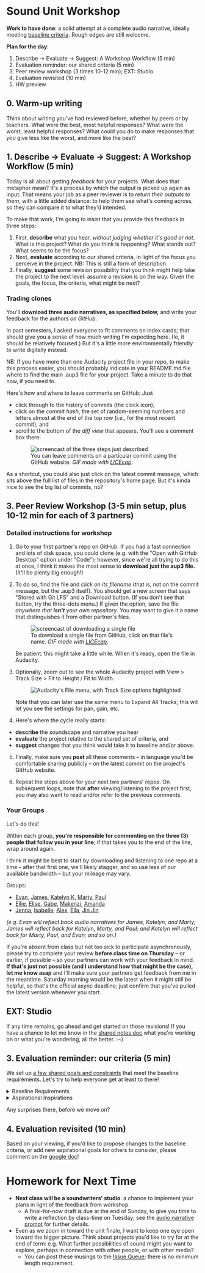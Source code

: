 
# Sound Unit Workshop

**Work to have done**: a solid attempt at a complete audio narrative, ideally meeting <a href="http://bit.ly/cdm2022spring-notes">baseline criteria</a>. Rough edges are still welcome.

**Plan for the day**:

1. Describe -> Evaluate -> Suggest: A Workshop Workflow (5 min)
2. Evaluation reminder: our shared criteria (5 min)
3. Peer review workshop (3 times 10-12 min); EXT: Studio
4. Evaluation revisited (10 min)
5. HW preview



## 0. Warm-up writing
Think about writing you've had reviewed before, whether by peers or by teachers. What were the best, most helpful responses? What were the worst, least helpful responses? What could you do to make responses that _you_ give less like the worst, and more like the best?

<!-- A lot of peer review fails because it falls to one of two extremes: noncommittal nods, or non-stop nitpicking. Neither really takes advantage of the output we have in front of us. Describe/Evaluate/Suggest helps avoid some of the potential pitfalls of peer review. -->


## 1. Describe -> Evaluate -> Suggest: A Workshop Workflow (5 min)

Today is all about getting _feedback_ for your projects. What does that metaphor mean? It's a process by which the output is picked up again as input. That means your job as a peer reviewer is to _return their outputs to them_, with a little added distance: to help them see what's coming across, so they can compare it to what they'd intended. <!-- A lot of times as writers, even soundwriters, we don't even know if our audience is getting the main point we want to get across. This is a way of finding out. -->


To make that work, I'm going to insist that you provide this feedback in three steps:
<div class="alert alert-info">
<ol><li> First, <strong>describe</strong> what you hear, <em>without judging whether it's good or not</em>. What is this project? What do you think is happening? What stands out? What seems to be the focus? </li>
<li>Next, <strong>evaluate</strong> according to our shared criteria, in light of the focus you perceive in the project. NB: This is still a form of description.<!-- It's not about "good" or "bad" in the abstract but about where it meets or misses the shared or stated goals. --></li>
<li>Finally, <strong>suggest</strong> some revision possibility that you think might help take the project to the next level: assume a revision is on the way. Given the goals, the focus, the criteria, what might be next? <!-- Pose your comments as a suggestion, not a command: and interpret comments you receive as suggestions, not commands. --></li>
</ol>
</div>


### Trading clones

You'll **download three audio narratives, as specified below,** and write your feedback for the authors _on GitHub_.

In past semesters, I asked everyone to fit comments on index cards; that should give you a sense of how much writing I'm expecting here. (Ie, it should be relatively focused.) But it's a little more environmentally friendly to write digitally instead.

<div class="alert alert-warning">
NB: If you have more than one Audacity project file in your repo, to make this process easier, you should probably indicate in your README.md file where to find the main .aup3 file for your project. Take a minute to do that now, if you need to.
</div>

Here's how and where to leave comments on GitHub: Just
  * click through to the history of commits (the clock icon);
  * click on the _commit hash_, the set of random-seeming numbers and letters almost at the end of the top row (i.e., for the most recent commit); and
  * scroll to the bottom of the _diff view_ that appears. You'll see a comment box there: <figure role="figure"><img src="../assets/img/github--comment-on-commit.gif" alt="screencast of the three steps just described"/> <figcaption>You can leave comments on a particular commit using the GitHub website. <em>GIF made with <a href="https://www.cockos.com/licecap/">LICEcap</a></em>. </figcaption> </figure>

As a shortcut, you could also just click on the latest commit message, which sits above the full list of files in the repository's home page. But it's kinda nice to see the big list of commits, no?

## 3. Peer Review Workshop (3-5 min setup, plus 10-12 min for each of 3 partners)

### Detailed instructions for workshop

1. Go to your first partner's repo on GitHub. If you had a fast connection and lots of disk space, you could clone (e.g. with the "Open with GitHub Desktop" option under "Code"); however, since we're all trying to do this at once, I think it makes the most sense to **download just the aup3 file.** (It'll be plenty big enough!)

2. To do so, find the file and _click on its filename_ (that is, not on the commit message, but the .aup3 itself). You should get a new screen that says "Stored with Git LFS" and a Download button. (If you don't see that button, try the three-dots menu.) If given the option, save the file _anywhere that **isn't** your own repository_. You may want to give it a name that distinguishes it from other partner's files. <figure role="figure"><img src="../assets/img/github--download-one-file.gif" alt="screencast of downloading a single file"/> <figcaption>To download a single file from GitHub, click on that file's name. <em>GIF made with <a href="https://www.cockos.com/licecap/">LICEcap</a></em>. </figcaption></figure> Be patient: this might take a little while. When it's ready, open the file in Audacity.

3. Optionally, zoom out to see the whole Audacity project with View > Track Size > Fit to Height / Fit to Width.  <figure role="figure"><img src="../assets/img/audacity--fit-to-height-and-width.png" alt="Audacity's File menu, with Track Size options highlighted" /></figure> Note that you can later use the same menu to Expand All Tracks; this will let you see the settings for pan, gain, etc.


4. Here's where the cycle really starts:
  * **describe** the soundscape and narrative you hear
  * **evaluate** the project relative to the shared set of criteria, and
  * **suggest** changes that you think would take it to baseline and/or above.

5. Finally, make sure you **post** all these comments – in language you'd be comfortable sharing publicly – on the latest commit on the project's GitHub website.

6. Repeat the steps above for your next two partners' repos. On subsequent loops, note that **after** viewing/listening to the project first, you may also want to read and/or refer to the previous comments.

### Your Groups
<div class="alert alert-success">
Let's do this!
</div>

Within each group, **you're responsible for commenting on the three (3) people that follow you in your line**; if that takes you to the end of the line, wrap around again.

I think it might be best to start by downloading and listening to one repo at a time – after that first one, we'll likely stagger, and so use less of our available bandwidth – but your mileage may vary.

Groups:

* <a href='https://github.com/evankozierok/soundscape2022spring'>Evan</a>, <a href='https://github.com/jsw64/soundscape2022spring'>James</a>, <a href='https://github.com/KatelynKunzmann/soundscape2022spring'>Katelyn K</a>, <a href='https://github.com/mknuth5/soundscape2022spring'>Marty</a>, <a href='https://github.com/mknuth5/soundscape2022spring'>Paul</a>
* <a href='https://github.com/ellsimm/soundscape2022spring'>Ellie</a>, <a href='https://github.com/elisewebb6/soundscape2022spring'>Elise</a>, <a href='https://github.com/glittaua/soundscape2022spring'>Gabe</a>, <a href='https://github.com/Mapatterson379/soundscape2022spring'>Makenzi</a>, <a href='https://github.com/aej37/soundscape2022spring'>Amanda</a>
* <a href='https://github.com/jennakupferschmid/soundscape2022spring'>Jenna</a>, <a href='https://github.com/isabellebautista/soundscape2022spring'>Isabelle</a>, <a href='https://github.com/alocampo/soundscape2022spring'>Alex</a>, <a href='https://github.com/ellagrant/soundscape2022spring'>Ella</a>, <a href='https://github.com/19jinjinwu/soundscape2022spring'>Jin Jin</a>

_(e.g. Evan will reflect back audio narratives for James, Katelyn, and Marty; James will reflect back for Katelyn, Marty, and Paul; and Katelyn will reflect back for Marty, Paul, and Evan; and so on.)_

<div class="alert alert-warning">
If you're absent from class but not too sick to participate asynchronously, please try to complete your review <strong>before class time on Thursday</strong> – or earlier, if possible – so your partners can work with your feedback in mind. <strong>If that's just not possible (and I understand how that might be the case), let me know asap</strong> and I'll make sure your partners get feedback from me in the meantime. Saturday morning would be the latest when it might still be helpful, so that's the official async deadline; just confirm that you've pulled the latest version whenever you start.
</div>

## EXT: Studio
If any time remains, go ahead and get started on those revisions! If you have a chance to let me know in the [shared notes doc](bit.ly/cdm2022spring-notes) what you're working on or what you're wondering, all the better. :¬)


## 3. Evaluation reminder: our criteria (5 min)
We set up [a few shared goals and constraints](http://bit.ly/cdm2022spring-notes#heading=h.mpnl446o2ec2) that meet the baseline requirements. Let's try to help everyone get at least to there!

<details><summary><a title="as of Thu 2022-01-27">Baseline Requirements</a></summary>
For a minimum grade of B, all projects for this unit <em>must</em>...

<ul>
  <li>Contain at least one sound originally recorded by you</li>
  <li> Contain at least one sound not recorded by you, but which you have permission (e.g. Creative Commons license, fair use, etc) to use</li>
  <li>List and credit file sources used, including your means of establishing permission</li>
  <li>Have three layers (tracks) of sound overlapping at least once in the file</li>
  <li>Meet deadlines and requirements from the chart below (see: citation, reflection, project title in README)</li>
  <li>Export a playable ("rendered") .mp3 file</li>
  <li>Have something happen or change during the piece (e.g. a shift in location, an event)</li>
  <li>Play for ~2-4 minutes, or justify the decision to go outside that range in your reflection</li>
  <li>Use at least one effect from the Audacity "Effects" menu</li>
</ul>
</details>

<details><summary><a title="as of Thu 2022-01-27">Aspirational Inspirations</a></summary>
To target (but not guarantee) a grade above a B, the best projects for this unit <em>may</em>...
<ul>
  <li>Use Audacity effects that are new to you</li>
  <li>Write commit messages other than the vague defaults</li>
  <li>Use relative volume and other effects to signal distance</li>
  <li>Use left/right pan and low/high pass filters to create a sense of (locations in) space</li>
  <li>Have a clear organizational scheme you can articulate<ul><li> e.g. Transition seamlessly from clip to clip</li><li>e.g. Use sharp cuts to signal scene changes</li></ul></li>
  <li>Have an emotional or intellectual intention that you can articulate</li>
  <li>Use sounds that are unique to your narrative, so as to combat the cliches we read about (and identify/explain your choices in your reflection)</li>
  <li>Include synthesized sounds created by an automated process</li>
  <li>Use speech effects that fit your narrative and locations</li>
  <li>Use clear speech, if speech is used</li>
  <!-- lots of good stuff in old-plans/2021spring/lesson-07! Maybe go back there for starter stuff next time! -->
</ul>
</details>

Any surprises there, before we move on?

## 4. Evaluation revisited (10 min)
Based on your viewing, if you'd like to propose changes to the baseline criteria, or add new aspirational goals for others to consider, please comment on the [google doc](http://bit.ly/cdm2022spring-notes#heading=h.mpnl446o2ec2)!


# Homework for Next Time
* **Next class will be a soundwriters' studio**: a chance to implement your plans in light of the feedback from workshop.
  - A final-for-now draft is due at the end of Sunday, to give you time to write a reflection by class-time on Tuesday; see the [audio narrative prompt](https://github.com/benmiller314/soundscape2022spring) for further details.
* Even as we zoom in toward the unit finale, I want to keep one eye open toward the bigger picture. Think about projects you'd like to try for at the end of term: e.g. What further possibilities of sound might you want to explore, perhaps in connection with other people, or with other media?
  - You can post these musings to the [Issue Queue]({{site.github.issues_url}}); there is no minimum length requirement.
